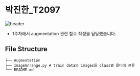 # 박진한_T2097

![header](https://capsule-render.vercel.app/api?type=waving&color=timeGradient&height=240&section=header&text=Hi,%20I'm%20Jinhan%20Park%20🤗&fontSize=36&animation=fadeIn&fontAlignY=36)

- 1주차에서 augmentation 관련 함수 작성을 담당했습니다.

## File Structure

```
├── Augmentation
├── ImageArrange.py # train data의 images를 class별 폴더에 분류
└── README.md
```